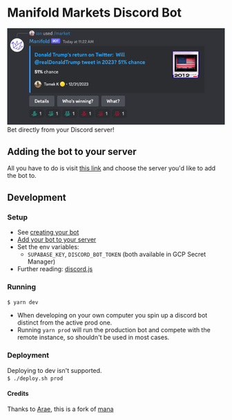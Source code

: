 # Manifold Markets Discord Bot
![image](img/ss.png)  
Bet directly from your Discord server!
## Adding the bot to your server
All you have to do is visit [this link](https://discord.com/api/oauth2/authorize?client_id=1074829857537663098&permissions=328565385280&scope=bot%20applications.commands) and choose the server you'd like to add the bot to.

## Development
### Setup
- See [creating your bot](https://discordjs.guide/preparations/setting-up-a-bot-application.html#creating-your-bot)
- [Add your bot to your server](https://discordjs.guide/preparations/adding-your-bot-to-servers.html#adding-your-bot-to-servers)
- Set the env variables:
  - `SUPABASE_KEY`, `DISCORD_BOT_TOKEN` (both available in GCP Secret Manager)
- Further reading: [discord.js](https://discordjs.guide)

### Running
`$ yarn dev`
- When developing on your own computer you spin up a discord bot distinct from the active prod one.
- Running `yarn prod` will run the production bot and compete with the remote instance, so shouldn't be used in most cases.


### Deployment  
Deploying to dev isn't supported.  
`$ ./deploy.sh prod`


#### Credits
Thanks to [Arae](https://manifold.markets/a), this is a fork of [mana](https://github.com/AnnikaCodes/mana)
